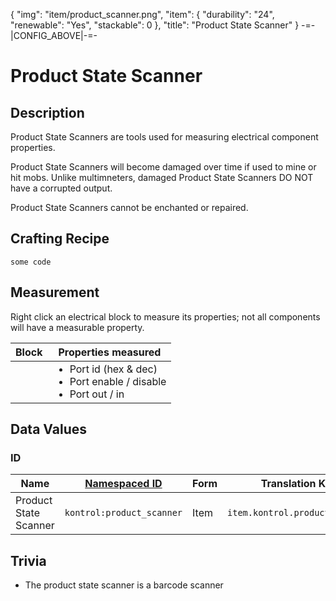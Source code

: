 {
    "img": "item/product_scanner.png",
    "item": {
        "durability": "24",
        "renewable": "Yes",
        "stackable": 0
    },
    "title": "Product State Scanner"
}
-=-|CONFIG_ABOVE|-=-


# Product State Scanner

<ModInfoCard :img="img" :itemData="item" :title="title" />


## Description

Product State Scanners are tools used for measuring electrical component properties.

Product State Scanners will become damaged over time if used to mine or hit mobs. Unlike multimneters, damaged Product State Scanners DO NOT have a corrupted output.

Product State Scanners cannot be enchanted or repaired.


## Crafting Recipe


```
some code
```

## Measurement

Right click an electrical block to measure its properties; not all components will have a measurable property.

|Block|Properties measured|
|---|---|
|<PagesTableLink name="Microcontroller Port" href="/blocks/microcontroller_port" img="block/muc_port.png" /> |  <ul style="margin:0"><li>Port id (hex & dec)</li><li>Port enable / disable</li><li>Port out / in</li></ul> |


## Data Values

### ID
| Name | [Namespaced ID](https://minecraft.fandom.com/wiki/Namespaced_ID) | Form | Translation Key |
| --- | --- | --- | --- |
| Product State Scanner | `kontrol:product_scanner` | Item | `item.kontrol.product_scanner` |

## Trivia

- The product state scanner is a barcode scanner